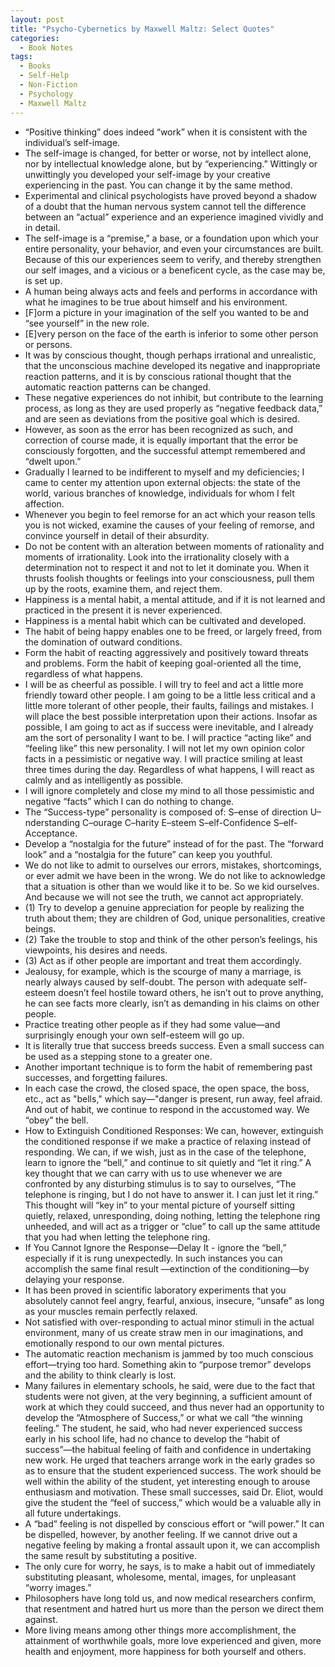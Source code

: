 ```yaml
---
layout: post
title: "Psycho-Cybernetics by Maxwell Maltz: Select Quotes"
categories:
  - Book Notes
tags:
  - Books
  - Self-Help
  - Non-Fiction
  - Psychology
  - Maxwell Maltz
---
```


* “Positive thinking” does indeed “work” when it is consistent with the individual’s self-image.
* The self-image is changed, for better or worse, not by intellect alone, nor by intellectual knowledge alone, but by “experiencing.” Wittingly or unwittingly you developed your self-image by your creative experiencing in the past. You can change it by the same method.
* Experimental and clinical psychologists have proved beyond a shadow of a doubt that the human nervous system cannot tell the difference between an “actual” experience and an experience imagined vividly and in detail.
* The self-image is a “premise,” a base, or a foundation upon which your entire personality, your behavior, and even your circumstances are built. Because of this our experiences seem to verify, and thereby strengthen our self images, and a vicious or a beneficent cycle, as the case may be, is set up.
* A human being always acts and feels and performs in accordance with what he imagines to be true about himself and his environment.
* [F]orm a picture in your imagination of the self you wanted to be and “see yourself” in the new role.
* [E]very person on the face of the earth is inferior to some other person or persons.
* It was by conscious thought, though perhaps irrational and unrealistic, that the unconscious machine developed its negative and inappropriate reaction patterns, and it is by conscious rational thought that the automatic reaction patterns can be changed.
* These negative experiences do not inhibit, but contribute to the learning process, as long as they are used properly as “negative feedback data,” and are seen as deviations from the positive goal which is desired.
* However, as soon as the error has been recognized as such, and correction of course made, it is equally important that the error be consciously forgotten, and the successful attempt remembered and “dwelt upon.”
* Gradually I learned to be indifferent to myself and my deficiencies; I came to center my attention upon external objects: the state of the world, various branches of knowledge, individuals for whom I felt affection.
* Whenever you begin to feel remorse for an act which your reason tells you is not wicked, examine the causes of your feeling of remorse, and convince yourself in detail of their absurdity.
* Do not be content with an alteration between moments of rationality and moments of irrationality. Look into the irrationality closely with a determination not to respect it and not to let it dominate you. When it thrusts foolish thoughts or feelings into your consciousness, pull them up by the roots, examine them, and reject them.
* Happiness is a mental habit, a mental attitude, and if it is not learned and practiced in the present it is never experienced.
* Happiness is a mental habit which can be cultivated and developed.
* The habit of being happy enables one to be freed, or largely freed, from the domination of outward conditions.
* Form the habit of reacting aggressively and positively toward threats and problems. Form the habit of keeping goal-oriented all the time, regardless of what happens.
* I will be as cheerful as possible. I will try to feel and act a little more friendly toward other people. I am going to be a little less critical and a little more tolerant of other people, their faults, failings and mistakes. I will place the best possible interpretation upon their actions. Insofar as possible, I am going to act as if success were inevitable, and I already am the sort of personality I want to be. I will practice “acting like” and “feeling like” this new personality. I will not let my own opinion color facts in a pessimistic or negative way. I will practice smiling at least three times during the day. Regardless of what happens, I will react as calmly and as intelligently as possible.
* I will ignore completely and close my mind to all those pessimistic and negative “facts” which I can do nothing to change.
* The “Success-type” personality is composed of: S–ense of direction U–nderstanding C–ourage C–harity E–steem S–elf-Confidence S–elf-Acceptance.
* Develop a “nostalgia for the future” instead of for the past. The “forward look” and a “nostalgia for the future” can keep you youthful.
* We do not like to admit to ourselves our errors, mistakes, shortcomings, or ever admit we have been in the wrong. We do not like to acknowledge that a situation is other than we would like it to be. So we kid ourselves.  And because we will not see the truth, we cannot act appropriately.
* (1) Try to develop a genuine appreciation for people by realizing the truth about them; they are children of God, unique personalities, creative beings. 
* (2) Take the trouble to stop and think of the other person’s feelings, his viewpoints, his desires and needs.
* (3) Act as if other people are important and treat them accordingly.
* Jealousy, for example, which is the scourge of many a marriage, is nearly always caused by self-doubt. The person with adequate self-esteem doesn’t feel hostile toward others, he isn’t out to prove anything, he can see facts more clearly, isn’t as demanding in his claims on other people.
* Practice treating other people as if they had some value—and surprisingly enough your own self-esteem will go up.
* It is literally true that success breeds success. Even a small success can be used as a stepping stone to a greater one.
* Another important technique is to form the habit of remembering past successes, and forgetting failures.
* In each case the crowd, the closed space, the open space, the boss, etc., act as "bells," which say—"danger is present, run away, feel afraid. And out of habit, we continue to respond in the accustomed way. We “obey” the bell. 
* How to Extinguish Conditioned Responses: We can, however, extinguish the conditioned response if we make a practice of relaxing instead of responding. We can, if we wish, just as in the case of the telephone, learn to ignore the “bell,” and continue to sit quietly and “let it ring.” A key thought that we can carry with us to use whenever we
are confronted by any disturbing stimulus is to say to ourselves, “The telephone is ringing, but I do not have to answer it. I can just let it ring.” This thought will “key in” to your mental picture of yourself sitting quietly, relaxed, unresponding, doing nothing, letting the telephone ring unheeded, and will act as a trigger or “clue” to
call up the same attitude that you had when letting the telephone ring. 
* If You Cannot Ignore the Response—Delay It - ignore the “bell,” especially if it is rung unexpectedly. In such instances you can accomplish the same final result
—extinction of the conditioning—by delaying your response.
* It has been proved in scientific laboratory experiments that you absolutely cannot feel angry, fearful, anxious, insecure, “unsafe” as long as your muscles remain perfectly relaxed.
* Not satisfied with over-responding to actual minor stimuli in the actual environment, many of us create straw men in our imaginations, and emotionally respond to our own mental pictures.
* The automatic reaction mechanism is jammed by too much conscious effort—trying too hard. Something akin to “purpose tremor” develops and the ability to think clearly is lost.
* Many failures in elementary schools, he said, were due to the fact that students were not given, at the very beginning, a sufficient amount of work at which they could succeed, and thus never had an opportunity to develop the “Atmosphere of Success,” or what we call “the winning feeling.” The student, he said, who had
never experienced success early in his school life, had no chance to develop the “habit of success”—the habitual feeling of faith and confidence in undertaking new work. He urged that teachers arrange work in the early grades so as to ensure that the student experienced success. The work should be well within the ability of the student,
yet interesting enough to arouse enthusiasm and motivation. These small successes, said Dr. Eliot, would give the student the “feel of success,” which would be a valuable ally in all future undertakings.
* A “bad” feeling is not dispelled by conscious effort or “will power.” It can be dispelled, however, by another feeling. If we cannot drive out a negative feeling by making a frontal assault upon it, we can accomplish the same result by substituting a positive.
* The only cure for worry, he says, is to make a habit out of immediately substituting pleasant, wholesome, mental, images, for unpleasant “worry images.”
* Philosophers have long told us, and now medical researchers confirm, that resentment and hatred hurt us more than the person we direct them against.
* More living means among other things more accomplishment, the attainment of worthwhile goals, more love experienced and given, more health and enjoyment, more happiness for both yourself and others.


